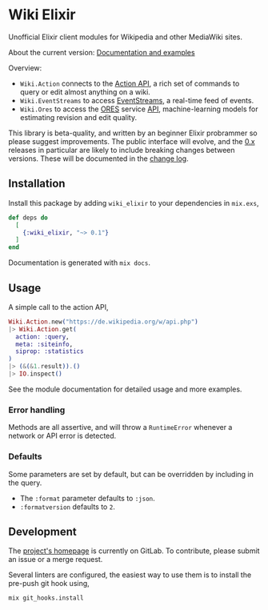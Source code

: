 # Wiki Elixir

Unofficial Elixir client modules for Wikipedia and other MediaWiki sites.

About the current version: [Documentation and examples](https://hexdocs.pm/wiki_elixir/api-reference.html)

Overview:
* `Wiki.Action` connects to the [Action API](https://www.mediawiki.org/wiki/Special:MyLanguage/API:Main_page),
a rich set of commands to query or edit almost anything on a wiki.
* `Wiki.EventStreams` to access [EventStreams](https://wikitech.wikimedia.org/wiki/Event_Platform/EventStreams),
a real-time feed of events.
* `Wiki.Ores` to access the [ORES](https://www.mediawiki.org/wiki/ORES) service [API](https://ores.wikimedia.org/v3/),
machine-learning models for estimating revision and edit quality.

This library is beta-quality, and written by an beginner Elixir probrammer so
please suggest improvements.  The public interface will evolve, and the
[0.x](https://semver.org/) releases in particular are likely to include breaking changes
between versions.  These will be documented in the [change log](CHANGELOG.md).

## Installation

Install this package by adding `wiki_elixir` to your dependencies in `mix.exs`,

```elixir
def deps do
  [
    {:wiki_elixir, "~> 0.1"}
  ]
end
```

Documentation is generated with `mix docs`.

## Usage

A simple call to the action API,

```elixir
Wiki.Action.new("https://de.wikipedia.org/w/api.php")
|> Wiki.Action.get(
  action: :query,
  meta: :siteinfo,
  siprop: :statistics
)
|> (&(&1.result)).()
|> IO.inspect()
```

See the module documentation for detailed usage and more examples.

### Error handling

Methods are all assertive, and will throw a `RuntimeError` whenever a network
or API error is detected.

### Defaults

Some parameters are set by default, but can be overridden by including in the query.

* The `:format` parameter defaults to `:json`.
* `:formatversion` defaults to `2`.

## Development

The [project's homepage](https://gitlab.com/adamwight/wiki_elixir) is currently on GitLab.
To contribute, please submit an issue or a merge request.

Several linters are configured, the easiest way to use them is to install the
pre-push git hook using,

```shell script
mix git_hooks.install
```
